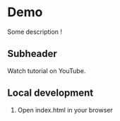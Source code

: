 # Demo

Some description !

## Subheader

Watch tutorial on YouTube.

## Local development

1. Open index.html in your browser
